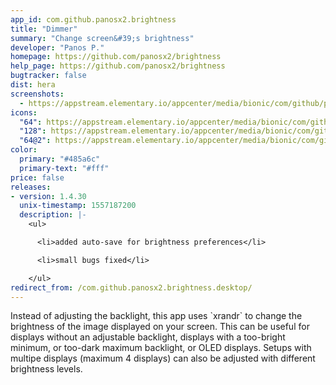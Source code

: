```yaml
---
app_id: com.github.panosx2.brightness
title: "Dimmer"
summary: "Change screen&#39;s brightness"
developer: "Panos P."
homepage: https://github.com/panosx2/brightness
help_page: https://github.com/panosx2/brightness
bugtracker: false
dist: hera
screenshots:
  - https://appstream.elementary.io/appcenter/media/bionic/com/github/panosx2.brightness/2FFAC77CF086C249EA237A5F986AA037/screenshots/image-1_orig.png
icons:
  "64": https://appstream.elementary.io/appcenter/media/bionic/com/github/panosx2.brightness/2FFAC77CF086C249EA237A5F986AA037/icons/64x64/com.github.panosx2.brightness_com.github.panosx2.brightness.png
  "128": https://appstream.elementary.io/appcenter/media/bionic/com/github/panosx2.brightness/2FFAC77CF086C249EA237A5F986AA037/icons/128x128/com.github.panosx2.brightness_com.github.panosx2.brightness.png
  "64@2": https://appstream.elementary.io/appcenter/media/bionic/com/github/panosx2.brightness/2FFAC77CF086C249EA237A5F986AA037/icons/64x64@2/com.github.panosx2.brightness_com.github.panosx2.brightness.png
color:
  primary: "#485a6c"
  primary-text: "#fff"
price: false
releases:
- version: 1.4.30
  unix-timestamp: 1557187200
  description: |-
    <ul>

      <li>added auto-save for brightness preferences</li>

      <li>small bugs fixed</li>

    </ul>
redirect_from: /com.github.panosx2.brightness.desktop/
---
```


<p>Instead of adjusting the backlight, this app uses `xrandr` to change the brightness of the image displayed on your screen.  This can be useful for displays without an adjustable backlight, displays with a too-bright minimum, or too-dark maximum backlight, or OLED displays. Setups with multipe displays (maximum 4 displays) can also be adjusted with different brightness levels.</p>
